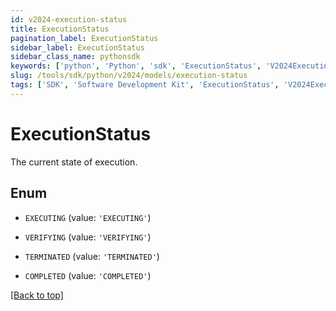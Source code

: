 ```yaml
---
id: v2024-execution-status
title: ExecutionStatus
pagination_label: ExecutionStatus
sidebar_label: ExecutionStatus
sidebar_class_name: pythonsdk
keywords: ['python', 'Python', 'sdk', 'ExecutionStatus', 'V2024ExecutionStatus'] 
slug: /tools/sdk/python/v2024/models/execution-status
tags: ['SDK', 'Software Development Kit', 'ExecutionStatus', 'V2024ExecutionStatus']
---
```


# ExecutionStatus

The current state of execution.

## Enum

* `EXECUTING` (value: `'EXECUTING'`)

* `VERIFYING` (value: `'VERIFYING'`)

* `TERMINATED` (value: `'TERMINATED'`)

* `COMPLETED` (value: `'COMPLETED'`)

[[Back to top]](#) 

